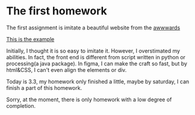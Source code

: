 # The first homework

The first assignment is imitate a beautiful website from the [awwwards](https://www.awwwards.com/)  

[This is the example](https://www.lanekassen.no/en-US/)  

Initially, I thought it is so easy to imitate it. However, I overstimated my abilities. In fact, the front end is different from script written in python or processing(a java package). In figma, I can make the craft so fast, but by html&CSS, I can't even align the elements or div.  

Today is 3.3, my homework only finished a little, maybe by saturday, I can finish a part of this homework.  

Sorry, at the moment, there is only homework with a low degree of completion.  

